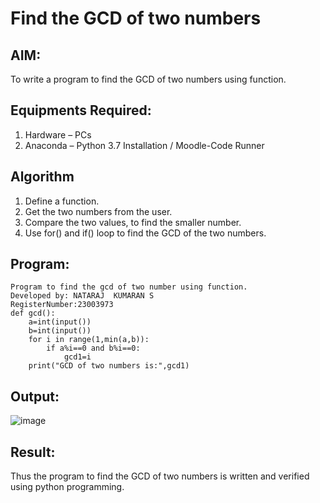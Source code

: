 # Find the GCD of two numbers

## AIM:
To write a program to find the GCD of two numbers using function.

## Equipments Required:
1. Hardware – PCs
2. Anaconda – Python 3.7 Installation / Moodle-Code Runner

## Algorithm
1. Define a function.
2. Get the two numbers from the user.
3. Compare the two values, to find the smaller number.
4. Use for() and if() loop to find the GCD of the two numbers.

## Program:
```
Program to find the gcd of two number using function.
Developed by: NATARAJ  KUMARAN S
RegisterNumber:23003973
def gcd():
    a=int(input())
    b=int(input())
    for i in range(1,min(a,b)):
        if a%i==0 and b%i==0:
            gcd1=i
    print("GCD of two numbers is:",gcd1)
```

## Output:
![image](https://github.com/nataraj26/GCD-of-two-numbers/assets/147514615/a47aade1-09d1-48d8-b8cf-584074515351)



## Result:
Thus the program to find the GCD of two numbers is written and verified using python programming.
